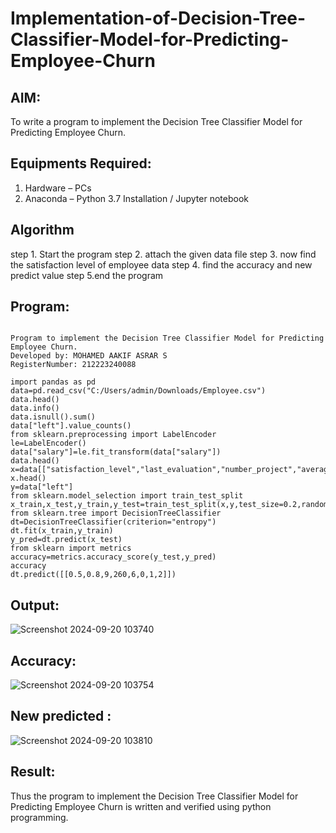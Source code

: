 # Implementation-of-Decision-Tree-Classifier-Model-for-Predicting-Employee-Churn

## AIM:
To write a program to implement the Decision Tree Classifier Model for Predicting Employee Churn.

## Equipments Required:
1. Hardware – PCs
2. Anaconda – Python 3.7 Installation / Jupyter notebook

## Algorithm
step 1. Start the program
step 2. attach the given data file
step 3. now find the satisfaction level of employee data
step 4. find the accuracy and new predict value
step 5.end the program
## Program:
```

Program to implement the Decision Tree Classifier Model for Predicting Employee Churn.
Developed by: MOHAMED AAKIF ASRAR S
RegisterNumber: 212223240088

import pandas as pd
data=pd.read_csv("C:/Users/admin/Downloads/Employee.csv")
data.head()
data.info()
data.isnull().sum()
data["left"].value_counts()
from sklearn.preprocessing import LabelEncoder
le=LabelEncoder()
data["salary"]=le.fit_transform(data["salary"])
data.head()
x=data[["satisfaction_level","last_evaluation","number_project","average_montly_hours","time_spend_company","Work_accident","promotion_last_5years","salary"]]
x.head()
y=data["left"]
from sklearn.model_selection import train_test_split
x_train,x_test,y_train,y_test=train_test_split(x,y,test_size=0.2,random_state=100)
from sklearn.tree import DecisionTreeClassifier
dt=DecisionTreeClassifier(criterion="entropy")
dt.fit(x_train,y_train)
y_pred=dt.predict(x_test)
from sklearn import metrics
accuracy=metrics.accuracy_score(y_test,y_pred)
accuracy
dt.predict([[0.5,0.8,9,260,6,0,1,2]])

```

## Output:
![Screenshot 2024-09-20 103740](https://github.com/user-attachments/assets/9d88a883-db85-4036-b3f8-3f27ce8dab33)

## Accuracy:
![Screenshot 2024-09-20 103754](https://github.com/user-attachments/assets/cf464349-aa04-443d-a466-26e214d95951)

## New predicted :
![Screenshot 2024-09-20 103810](https://github.com/user-attachments/assets/ce36cfee-0ddf-4d82-be97-ad7028eccfb5)




## Result:
Thus the program to implement the  Decision Tree Classifier Model for Predicting Employee Churn is written and verified using python programming.

